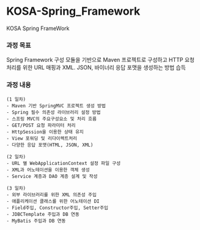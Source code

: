 # KOSA-Spring_Framework
KOSA Spring FrameWork

### 과정 목표
Spring Framework 구성 모듈을 기반으로 Maven 프로젝트로 구성하고 HTTP 요청 처리를 위한 URL 매핑과 XML. JSON, 바이너리 응답 포맷을 생성하는 방법 습득

### 과정 내용

    (1 일차)
    - Maven 기반 SpringMVC 프로젝트 생성 방법
    - Spring 필수 의존성 라이브러리 설정 방법
    - 스프링 MVC의 주요구성요소 및 처리 흐름
    - GET/POST 요청 파라미터 처리
    - HttpSession을 이용한 상태 유지
    - View 포워딩 및 리다이렉트처리
    - 다양한 응답 포맷(HTML, JSON, XML)

    (2 일차)
    - URL 별 WebApplicationContext 설정 파일 구성
    - XML과 어노테이션을 이용한 객체 생성
    - Service 계층과 DAO 계층 설계 및 작성

    (3 일차)
    - 외부 라이브러리를 위한 XML 의존성 주입
    - 애플리케이션 클래스를 위한 어노테이션 DI
    - Field주입, Constructor주입, Setter주입
    - JDBCTemplate 주입과 DB 연동
    - MyBatis 주입과 DB 연동

